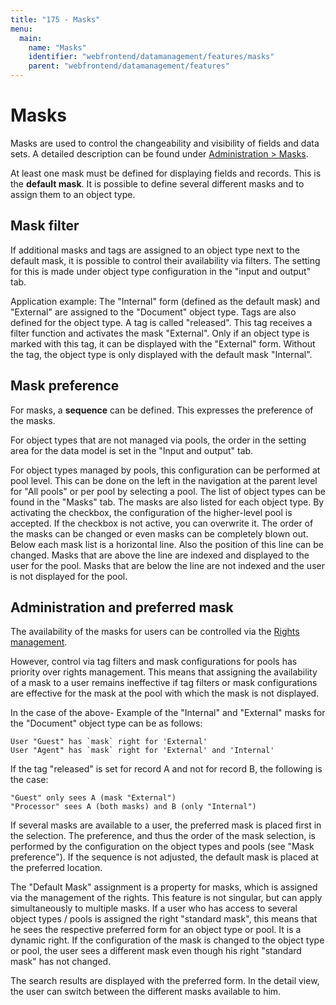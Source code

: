 ```yaml
---
title: "175 - Masks"
menu:
  main:
    name: "Masks"
    identifier: "webfrontend/datamanagement/features/masks"
    parent: "webfrontend/datamanagement/features"
---
```

# Masks

Masks are used to control the changeability and visibility of fields and data sets. A detailed description can be found under [Administration > Masks](../../../administration/datamodel).

At least one mask must be defined for displaying fields and records. This is the **default mask**. It is possible to define several different masks and to assign them to an object type.

## Mask filter

If additional masks and tags are assigned to an object type next to the default mask, it is possible to control their availability via filters. The setting for this is made under object type configuration in the "input and output" tab.

Application example: The "Internal" form (defined as the default mask) and "External" are assigned to the "Document" object type. Tags are also defined for the object type. A tag is called "released". This tag receives a filter function and activates the mask "External". Only if an object type is marked with this tag, it can be displayed with the "External" form. Without the tag, the object type is only displayed with the default mask "Internal".

## Mask preference

For masks, a **sequence** can be defined. This expresses the preference of the masks.

For object types that are not managed via pools, the order in the setting area for the data model is set in the "Input and output" tab.

For object types managed by pools, this configuration can be performed at pool level. This can be done on the left in the navigation at the parent level for "All pools" or per pool by selecting a pool. The list of object types can be found in the "Masks" tab. The masks are also listed for each object type. By activating the checkbox, the configuration of the higher-level pool is accepted. If the checkbox is not active, you can overwrite it. The order of the masks can be changed or even masks can be completely blown out. Below each mask list is a horizontal line. Also the position of this line can be changed. Masks that are above the line are indexed and displayed to the user for the pool. Masks that are below the line are not indexed and the user is not displayed for the pool.

## Administration and preferred mask

The availability of the masks for users can be controlled via the [Rights management](../../../rightsmanagement).



However, control via tag filters and mask configurations for pools has priority over rights management. This means that assigning the availability of a mask to a user remains ineffective if tag filters or mask configurations are effective for the mask at the pool with which the mask is not displayed.


In the case of the above- Example of the "Internal" and "External" masks for the "Document" object type can be as follows:

    User "Guest" has `mask` right for 'External'
    User "Agent" has `mask` right for 'External' and 'Internal'

If the tag "released" is set for record A and not for record B, the following is the case:

    "Guest" only sees A (mask "External")
    "Processor" sees A (both masks) and B (only "Internal")

If several masks are available to a user, the preferred mask is placed first in the selection. The preference, and thus the order of the mask selection, is performed by the configuration on the object types and pools (see "Mask preference"). If the sequence is not adjusted, the default mask is placed at the preferred location.

The "Default Mask" assignment is a property for masks, which is assigned via the management of the rights. This feature is not singular, but can apply simultaneously to multiple masks. If a user who has access to several object types / pools is assigned the right "standard mask", this means that he sees the respective preferred form for an object type or pool. It is a dynamic right. If the configuration of the mask is changed to the object type or pool, the user sees a different mask even though his right "standard mask" has not changed.

The search results are displayed with the preferred form. In the detail view, the user can switch between the different masks available to him.
